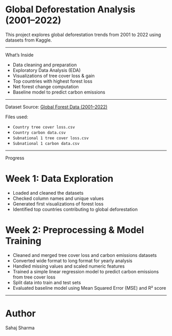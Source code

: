 # Global Deforestation Analysis (2001–2022)

This project explores global deforestation trends from 2001 to 2022 using datasets from Kaggle.

---

What’s Inside
- Data cleaning and preparation
- Exploratory Data Analysis (EDA)
- Visualizations of tree cover loss & gain
- Top countries with highest forest loss
- Net forest change computation
- Baseline model to predict carbon emissions

---

Dataset
Source: [Global Forest Data (2001–2022)](https://www.kaggle.com/datasets)

Files used:
- `Country tree cover loss.csv`
- `Country carbon data.csv`
- `Subnational 1 tree cover loss.csv`
- `Subnational 1 carbon data.csv`

---

Progress

# Week 1: Data Exploration
- Loaded and cleaned the datasets
- Checked column names and unique values
- Generated first visualizations of forest loss
- Identified top countries contributing to global deforestation

# Week 2: Preprocessing & Model Training
- Cleaned and merged tree cover loss and carbon emissions datasets
- Converted wide format to long format for yearly analysis
- Handled missing values and scaled numeric features
- Trained a simple linear regression model to predict carbon emissions from tree cover loss
- Split data into train and test sets
- Evaluated baseline model using Mean Squared Error (MSE) and R² score



---

# Author
Sahaj Sharma
